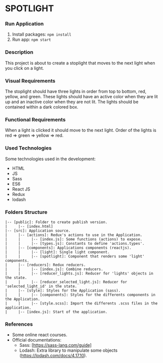# SPOTLIGHT 

### Run Application
1. Install packages: `npm install`
2. Run app: `npm start`

### Description
This project is about to create a stoplight that moves to the next light when you click on a light.

### Visual Requirements
The stoplight should have three lights in order from top to bottom, red, yellow, and green. These lights should have an active color when they are lit up and an inactive color when they are not lit. The lights should be contained within a dark colored box.

### Functional Requirements
When a light is clicked it should move to the next light. Order of the lights is red => green => yellow => red.

### Used Technologies
Some technologies used in the development: 
- HTML
- JS
- Sass
- ES6
- React JS
- Redux
- lodash

### Folders Structure
```
|-- [public]: Folder to create publish version.
|     |-- [index.html]
|-- [src]: Application source.
|     |-- [actions]: Redux's actions to use in the Application.
|     |     |-- [index.js]: Some functions (actions) to expose.
|     |     |-- [types.js]: Constants to define 'actions.types'.
|     |-- [components]: Applications components (reactjs).
|     |     |-- [light]: Single light component.
|     |     |-- [spotlight]: Component that renders some 'light' components.
|     |-- [reducers]: Redux reducers.
|     |     |-- [index.js]: Combine reducers.
|     |     |-- [reducer_lights.js]: Reducer for 'lights' objects in the state.
|     |     |-- [reducer_selected_light.js]: Reducer for 'selected_light_id' in the state.
|     |-- [style]: Styles for the Application (sass).
|     |     |-- [components]: Styles for the differents components in the Application.
|     |     |-- [style.scss]: Import the differents .scss files in the application.
|     |-- [index.js]: Start of the application.
```

### References 
- Some online react courses.
- Official documentations:
  - Sass: [https://sass-lang.com/guide]
  - Lodash: Extra library to manipulate some objects (https://lodash.com/docs/4.17.10).  